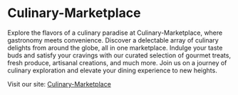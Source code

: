 # Culinary-Marketplace
Explore the flavors of a culinary paradise at Culinary-Marketplace, where gastronomy meets convenience. Discover a delectable array of culinary delights from around the globe, all in one marketplace. Indulge your taste buds and satisfy your cravings with our curated selection of gourmet treats, fresh produce, artisanal creations, and much more. Join us on a journey of culinary exploration and elevate your dining experience to new heights.

Visit our site: [Culinary-Marketplace](https://culinary-marketplace.web.app/)

